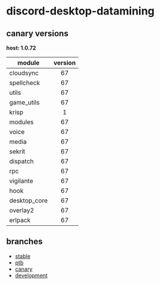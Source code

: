 # discord-desktop-datamining

## canary versions

**host: 1.0.72**

| module | version |
| ------ | :-----: |
| cloudsync | 67 |
| spellcheck | 67 |
| utils | 67 |
| game_utils | 67 |
| krisp | 1 |
| modules | 67 |
| voice | 67 |
| media | 67 |
| sekrit | 67 |
| dispatch | 67 |
| rpc | 67 |
| vigilante | 67 |
| hook | 67 |
| desktop_core | 67 |
| overlay2 | 67 |
| erlpack | 67 |

## branches

- [stable](https://github.com/OpenAsar/discord-desktop-datamining/tree/stable)
- [ptb](https://github.com/OpenAsar/discord-desktop-datamining/tree/ptb)
- [canary](https://github.com/OpenAsar/discord-desktop-datamining/tree/canary)
- [development](https://github.com/OpenAsar/discord-desktop-datamining/tree/development)